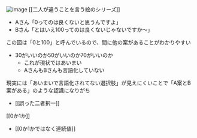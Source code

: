 
![image](https://gyazo.com/f2eb2f9e09b7485dc59ca25f95bd727e/thumb/1000)
[[二人が違うことを言う絵のシリーズ]]
- Aさん「0ってのは良くないと思うんですよ」
- Bさん「とはいえ100ってのは良くないじゃないですか〜」

この図は「0と100」と呼んでいるので、間に他の案があることがわかりやすい
- 30がいいのか50がいいのか70がいいのか
    - これが現状ではあいまい
    - AさんもBさんも言語化していない

現実には「あいまいで言語化されてない選択肢」が見えにくいことで「A案とB案がある」のような認識になりがち
- [[誤った二者択一]]

[[0か1か]]
- [[0か1かではなく連続値]]
